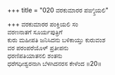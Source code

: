 +++
title = "020 ವರಕುಮಾರರ ಪಙ್ಕ್ತಿಯಲಿ"

+++
ವರಕುಮಾರರ ಪಂಕ್ತಿಯಲಿ ಸಂ  
ವರಣನಾತಗೆ ಸೂರ್ಯಪುತ್ರಿಗೆ  
ಕುರು ಮಹೀಪತಿ ಜನಿಸಿದನು ಬಳಿಕಾಯ್ತು ಕುರುವಂಶ  
ವರ ಪರಂಪರೆಯೊಳ್ ಪ್ರತೀಪನು  
ಧರಣಿಪತಿಯಾತನಲಿ ಶಂತನು   
ಧರೆಗಧೀಶ್ವರನಾಗಿ ಬೆಳಗಿದನರಸ ಕೇಳೆಂದ    ॥20॥